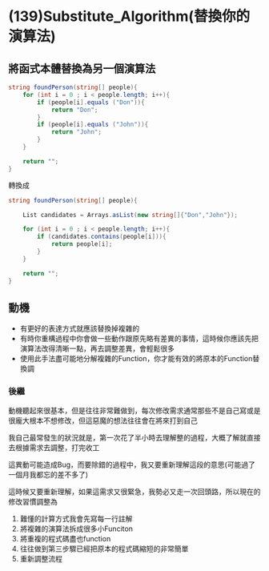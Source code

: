 # (139)Substitute_Algorithm(替換你的演算法)

## 將函式本體替換為另一個演算法

``` cs
string foundPerson(string[] people){
    for (int i = 0 ; i < people.length; i++){
        if (people[i].equals ("Don")){
            return "Don";
        }
        if (people[i].equals ("John")){
            return "John";
        }
    }

    return "";
}
```

轉換成

``` cs
string foundPerson(string[] people){

    List candidates = Arrays.asList(new string[]{"Don","John"});

    for (int i = 0 ; i < people.length; i++){
        if (candidates.contains(people[i])){
            return people[i];
        }
    }

    return "";
}
```

## 動機

- 有更好的表達方式就應該替換掉複雜的
- 有時你重構過程中你會做一些動作跟原先略有差異的事情，這時候你應該先把演算法改得清晰一點，再去調整差異，會輕鬆很多
- 使用此手法盡可能地分解複雜的Function，你才能有效的將原本的Function替換調

### 後繼

動機聽起來很基本，但是往往非常難做到，每次修改需求通常那些不是自己寫或是很龐大根本不想修改，但這惡魔的想法往往會在將來打到自己

我自己最常發生的狀況就是，第一次花了半小時去理解整的過程，大概了解就直接去根據需求去調整，打完收工

這異動可能造成Bug，而要除錯的過程中，我又要重新理解這段的意思(可能過了一個月我都忘的差不多了)

這時候又要重新理解，如果這需求又很緊急，我勢必又走一次回頭路，所以現在的修改習慣調整為

1. 難懂的計算方式我會先寫每一行註解
2. 將複雜的演算法拆成很多小Funciton
3. 將重複的程式碼盡也function
4. 往往做到第三步驟已經把原本的程式碼縮短的非常簡單
5. 重新調整流程
